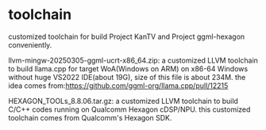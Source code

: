 # toolchain

customized toolchain for build Project KanTV and Project ggml-hexagon conveniently.


llvm-mingw-20250305-ggml-ucrt-x86_64.zip: a customized LLVM toolchain to build llama.cpp for target WoA(Windows on ARM) on x86-64 Windows without huge VS2022 IDE(about 19G), size of this file is about 234M. the idea comes from:https://github.com/ggml-org/llama.cpp/pull/12215

HEXAGON_TOOLs_8.8.06.tar.gz: a customized LLVM toolchain to build C/C++ codes running on Qualcomm Hexagon cDSP/NPU. this customized toolchain comes from Qualcomm's Hexagon SDK.
